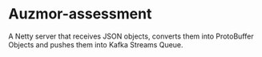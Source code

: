 # Auzmor-assessment
A Netty server that receives JSON objects, converts them into ProtoBuffer Objects and pushes them into Kafka Streams Queue.
